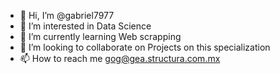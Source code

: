 - 👋 Hi, I’m @gabriel7977
- 👀 I’m interested in Data Science
- 🌱 I’m currently learning Web scrapping
- 💞️ I’m looking to collaborate on 
Projects on this specialization 
- 📫 How to reach me gog@gea.structura.com.mx


<!---
gabriel7977/gabriel7977 is a ✨ special ✨ repository because its `README.md` (this file) appears on your GitHub profile.
You can click the Preview link to take a look at your changes.
--->
